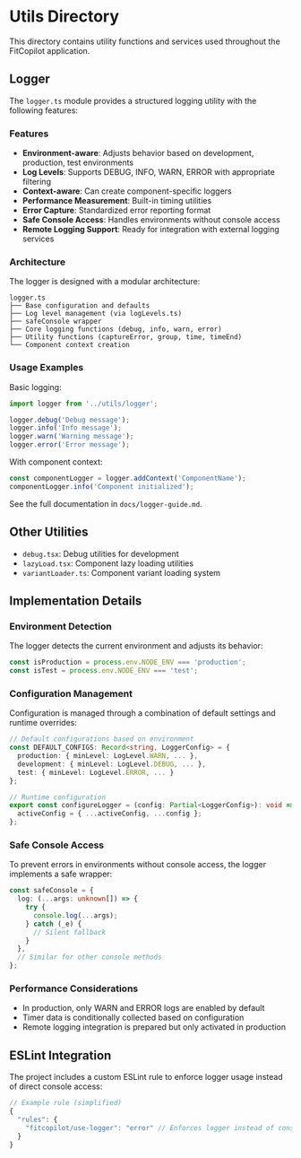 # Utils Directory

This directory contains utility functions and services used throughout the FitCopilot application.

## Logger

The `logger.ts` module provides a structured logging utility with the following features:

### Features

- **Environment-aware**: Adjusts behavior based on development, production, test environments
- **Log Levels**: Supports DEBUG, INFO, WARN, ERROR with appropriate filtering
- **Context-aware**: Can create component-specific loggers
- **Performance Measurement**: Built-in timing utilities
- **Error Capture**: Standardized error reporting format
- **Safe Console Access**: Handles environments without console access 
- **Remote Logging Support**: Ready for integration with external logging services

### Architecture

The logger is designed with a modular architecture:

```
logger.ts
├── Base configuration and defaults
├── Log level management (via logLevels.ts)
├── safeConsole wrapper
├── Core logging functions (debug, info, warn, error)
├── Utility functions (captureError, group, time, timeEnd)
└── Component context creation
```

### Usage Examples

Basic logging:

```typescript
import logger from '../utils/logger';

logger.debug('Debug message');
logger.info('Info message');
logger.warn('Warning message');
logger.error('Error message');
```

With component context:

```typescript
const componentLogger = logger.addContext('ComponentName');
componentLogger.info('Component initialized');
```

See the full documentation in `docs/logger-guide.md`.

## Other Utilities

- `debug.tsx`: Debug utilities for development
- `lazyLoad.tsx`: Component lazy loading utilities
- `variantLoader.ts`: Component variant loading system

## Implementation Details

### Environment Detection

The logger detects the current environment and adjusts its behavior:

```typescript
const isProduction = process.env.NODE_ENV === 'production';
const isTest = process.env.NODE_ENV === 'test';
```

### Configuration Management

Configuration is managed through a combination of default settings and runtime overrides:

```typescript
// Default configurations based on environment
const DEFAULT_CONFIGS: Record<string, LoggerConfig> = {
  production: { minLevel: LogLevel.WARN, ... },
  development: { minLevel: LogLevel.DEBUG, ... },
  test: { minLevel: LogLevel.ERROR, ... }
};

// Runtime configuration
export const configureLogger = (config: Partial<LoggerConfig>): void => {
  activeConfig = { ...activeConfig, ...config };
};
```

### Safe Console Access

To prevent errors in environments without console access, the logger implements a safe wrapper:

```typescript
const safeConsole = {
  log: (...args: unknown[]) => {
    try {
      console.log(...args);
    } catch (_e) {
      // Silent fallback
    }
  },
  // Similar for other console methods
};
```

### Performance Considerations

- In production, only WARN and ERROR logs are enabled by default
- Timer data is conditionally collected based on configuration
- Remote logging integration is prepared but only activated in production

## ESLint Integration

The project includes a custom ESLint rule to enforce logger usage instead of direct console access:

```javascript
// Example rule (simplified)
{
  "rules": {
    "fitcopilot/use-logger": "error" // Enforces logger instead of console
  }
}
``` 